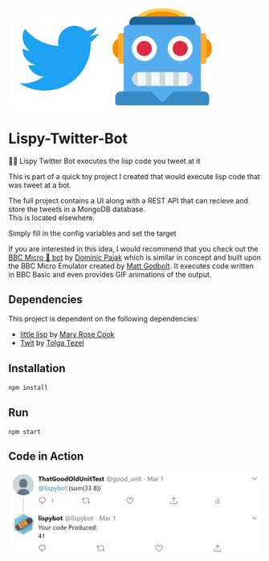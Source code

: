 <div>
    <img src="./images/twitter-logo.png" display="inline-block"
    margin-left=" auto"
    margin-right=" auto"
    width="40%" ></img>
    <img src="./images/robot-face.png"  display="inline-block"
    margin-left=" auto"
    margin-right=" auto"
    width="40%"></img>
</div>

# Lispy-Twitter-Bot
🐍🤖 Lispy Twitter Bot executes the lisp code you tweet at it


This is part of a quick toy project I created that would execute lisp code that was tweet at a bot.  

The full project contains a UI along with a REST API that can recieve and store the tweets in a MongoDB database.  
This is located elsewhere.

Simply fill in the config variables and set the target 

If you are interested in this idea, I would recommend that you check out the [BBC Micro 🦉 bot](https://twitter.com/bbcmicrobot) by [Dominic Pajak](https://github.com/8bitkick) which is similar in concept and built upon the BBC Micro Emulator created by [Matt Godbolt](https://github.com/mattgodbolt). It executes code written in BBC Basic and even provides GIF animations of the output.

## Dependencies
This project is dependent on the following dependencies:
* [little lisp](https://github.com/maryrosecook/littlelisp) by [Mary Rose Cook](https://github.com/maryrosecook/)
* [Twit](https://github.com/ttezel/twit) by [Tolga Tezel](https://github.com/ttezel/)

## Installation
```
npm install
```

## Run 
```
npm start
```


## Code in Action
<img src='./images/tweet.jpg'>
